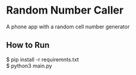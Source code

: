 # Random Number Caller
 A phone app with a random cell number generator
 
 ## How to Run
  $ pip install -r requiremnts.txt  
  $ python3 main.py 
